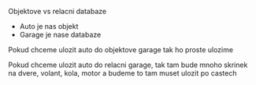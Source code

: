 Objektove vs relacni databaze
- Auto je nas objekt
- Garage je nase databaze

Pokud chceme ulozit auto do objektove garage tak ho proste ulozime

Pokud chceme ulozit auto do relacni garage, tak tam bude mnoho skrinek na dvere, volant, kola, motor a budeme to tam muset ulozit po castech